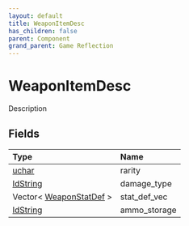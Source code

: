 ```yaml
---
layout: default
title: WeaponItemDesc
has_children: false
parent: Component
grand_parent: Game Reflection
---
```

# WeaponItemDesc
Description 

## Fields
| Type | Name |
|:-------------|:--------------|
| [uchar](/game-reflection/enums/uchar.md) | rarity |
| [IdString](/game-reflection/components/id_string.md) | damage_type |
| Vector< [WeaponStatDef](/game-reflection/classes/weapon_stat_def.md) > | stat_def_vec |
| [IdString](/game-reflection/components/id_string.md) | ammo_storage |
